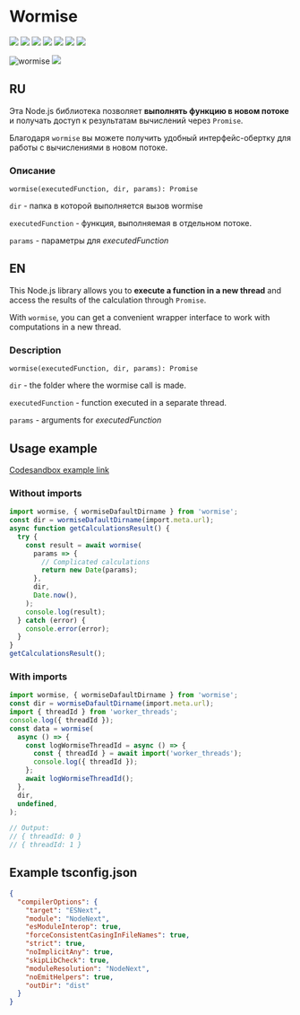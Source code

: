 
# Wormise


![](https://img.shields.io/bundlephobia/minzip/wormise) [![](https://img.shields.io/npm/v/wormise)](https://www.npmjs.com/package/wormise) [![](https://img.shields.io/badge/npm_i_wormise-blue)](https://www.npmjs.com/package/wormise) [![](https://img.shields.io/github/stars/AlexC-ux/wormise)](https://github.com/AlexC-ux/wormise) ![](https://img.shields.io/npm/dm/wormise) ![](https://img.shields.io/hackage-deps/v/wormise) ![](https://github.com/AlexC-ux/wormise/actions/workflows/wf-testing.yml/badge.svg?branch=main)



![wormise](https://github.com/user-attachments/assets/966e0952-6afa-43f8-8329-5c888fe8077d) ![](https://mc.yandex.ru/watch/98264235)

## RU

Эта Node.js библиотека позволяет **выполнять функцию в новом потоке** и получать доступ к результатам вычислений через `Promise`.

Благодаря `wormise` вы можете получить удобный интерфейс-обертку для работы с вычислениями в новом потоке.

### Описание

`wormise(executedFunction, dir, params): Promise`

`dir` - папка в которой выполняется вызов wormise

`executedFunction` - функция, выполняемая в отдельном потоке.

`params` - параметры для _executedFunction_

## EN

This Node.js library allows you to **execute a function in a new thread** and access the results of the calculation through `Promise`.

With `wormise`, you can get a convenient wrapper interface to work with computations in a new thread.

### Description

`wormise(executedFunction, dir, params): Promise`

`dir` - the folder where the wormise call is made.

`executedFunction` - function executed in a separate thread.

`params` - arguments for _executedFunction_

## Usage example

[Codesandbox example link](https://codesandbox.io/p/devbox/wormise-example-k3z3dk?file=%2Findex.js)

### Without imports

```typescript
import wormise, { wormiseDafaultDirname } from 'wormise';
const dir = wormiseDafaultDirname(import.meta.url);
async function getCalculationsResult() {
  try {
    const result = await wormise(
      params => {
        // Complicated calculations
        return new Date(params);
      },
      dir,
      Date.now(),
    );
    console.log(result);
  } catch (error) {
    console.error(error);
  }
}
getCalculationsResult();
```

### With imports

```typescript
import wormise, { wormiseDafaultDirname } from 'wormise';
const dir = wormiseDafaultDirname(import.meta.url);
import { threadId } from 'worker_threads';
console.log({ threadId });
const data = wormise(
  async () => {
    const logWormiseThreadId = async () => {
      const { threadId } = await import('worker_threads');
      console.log({ threadId });
    };
    await logWormiseThreadId();
  },
  dir,
  undefined,
);

// Output:
// { threadId: 0 }
// { threadId: 1 }
```

## Example tsconfig.json

```json
{
  "compilerOptions": {
    "target": "ESNext",
    "module": "NodeNext",
    "esModuleInterop": true,
    "forceConsistentCasingInFileNames": true,
    "strict": true,
    "noImplicitAny": true,
    "skipLibCheck": true,
    "moduleResolution": "NodeNext",
    "noEmitHelpers": true,
    "outDir": "dist"
  }
}
```
